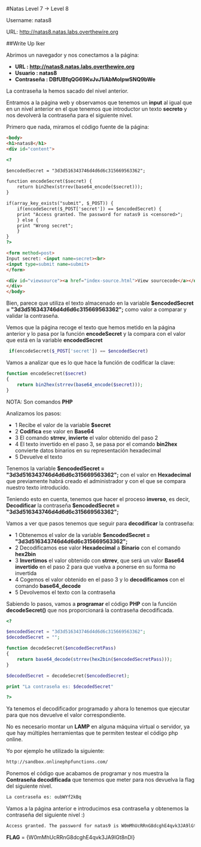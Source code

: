 #Natas Level 7 → Level 8

Username: natas8

URL:      http://natas8.natas.labs.overthewire.org

##Write Up Iker

Abrimos un navegador y nos conectamos a la página: 

- **URL        : http://natas8.natas.labs.overthewire.org** 
- **Usuario    : natas8**
- **Contraseña : DBfUBfqQG69KvJvJ1iAbMoIpwSNQ9bWe**

La contraseña la hemos sacado del nivel anterior.

Entramos a la página web y observamos que tenemos un **input** al igual que en un nivel anterior en el que tenemos que introductor un texto **secreto** y nos devolverá la contraseña para el siguiente nivel.

Primero que nada, miramos el código fuente de la página:

```html
<body>
<h1>natas8</h1>
<div id="content">

<?

$encodedSecret = "3d3d516343746d4d6d6c315669563362";

function encodeSecret($secret) {
    return bin2hex(strrev(base64_encode($secret)));
}

if(array_key_exists("submit", $_POST)) {
    if(encodeSecret($_POST['secret']) == $encodedSecret) {
    print "Access granted. The password for natas9 is <censored>";
    } else {
    print "Wrong secret";
    }
}
?>

<form method=post>
Input secret: <input name=secret><br>
<input type=submit name=submit>
</form>

<div id="viewsource"><a href="index-source.html">View sourcecode</a></div>
</div>
</body>
```

Bien, parece que utiliza el texto almacenado en la variable **$encodedSecret = "3d3d516343746d4d6d6c315669563362";** como valor a comparar y validar la contraseña.

Vemos que la página recoge el texto que hemos metido en la página anterior y lo pasa por la función **encodeSecret** y la compara con el valor que está en la variable **encodedSecret**

```php
 if(encodeSecret($_POST['secret']) == $encodedSecret) 
```

Vamos a analizar que es lo que hace la función de codificar la clave:

```php
function encodeSecret($secret) 
{
    return bin2hex(strrev(base64_encode($secret)));
}
```

NOTA: Son comandos **PHP**

Analizamos los pasos:

- 1 Recibe el valor de la variable **$secret**
- 2 **Codifica** ese valor en **Base64**
- 3 El comando **strrev**, **invierte** el valor obtenido del paso 2
- 4 El texto invertido en el paso 3, se pasa por el comando **bin2hex** convierte datos binarios en su representación hexadecimal
- 5 Devuelve el texto

Tenemos la variable **$encodedSecret = "3d3d516343746d4d6d6c315669563362";** con el valor en **Hexadecimal** que previamente habrá creado el administrador y con el que se compara nuestro texto introducido.

Teniendo esto en cuenta, tenemos que hacer el proceso **inverso**, es decir, **Decodificar** la contraseña **$encodedSecret = "3d3d516343746d4d6d6c315669563362";**

Vamos a ver que pasos tenemos que seguir para **decodificar** la contraseña:

- 1 Obtenemos el valor de la variable **$encodedSecret = "3d3d516343746d4d6d6c315669563362";**
- 2 Decodificamos ese valor **Hexadecimal** a **Binario** con el comando **hex2bin**
- 3 **Invertimos** el valor obtenido con **strrev**, que será un valor **Base64 invertido** en el paso 2 para que vuelva a ponerse en su forma no invertida
- 4 Cogemos el valor obtenido en el paso 3 y lo **decodificamos** con el comando **base64_decode**
- 5 Devolvemos el texto con la contraseña

Sabiendo lo pasos, vamos a **programar** el código **PHP** con la función **decodeSecret()** que nos proporcionará la contraseña decodificada.

```php
<?

$encodedSecret = "3d3d516343746d4d6d6c315669563362";
$decodedSecret = "";

function decodeSecret($encodedSecretPass) 
{
    return base64_decode(strrev(hex2bin($encodedSecretPass)));
}

$decodedSecret = decodeSecret($encodedSecret); 

print "La contraseña es: $decodedSecret" 

?>
```

Ya tenemos el decodificador programado y ahora lo tenemos que ejecutar para que nos devuelve el valor correspondiente.

No es necesario montar un **LAMP** en alguna máquina virtual o servidor, ya que hay múltiples herramientas que te permiten testear el código php online.

Yo por ejemplo he utilizado la siguiente:

```html
http://sandbox.onlinephpfunctions.com/
```

Ponemos el código que acabamos de programar y nos muestra la **Contraseña decodificada** que tenemos que meter para nos devuelva la flag del siguiente nivel.

```php
La contraseña es: oubWYf2kBq
```

Vamos a la página anterior e introducimos esa contraseña y obtenemos la contraseña del siguiente nivel :)

```html
Access granted. The password for natas9 is W0mMhUcRRnG8dcghE4qvk3JA9lGt8nDl
```

**FLAG** = {W0mMhUcRRnG8dcghE4qvk3JA9lGt8nDl}
